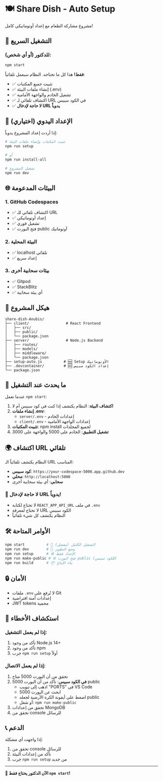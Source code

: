 # 🍽️ Share Dish - Auto Setup

مشروع مشاركة الطعام مع إعداد أوتوماتيكي كامل!

## 🚀 التشغيل السريع

### للدكتور (أو أي شخص):
```bash
npm start
```

**فقط!** هذا كل ما تحتاجه. النظام سيعمل تلقائياً:
- ✅ تثبيت جميع المكتبات
- ✅ إنشاء ملفات البيئة (.env)
- ✅ تشغيل الخادم والواجهة الأمامية
- ✅ اكتشاف تلقائي لـ URL في الكود سبيس
- ✅ **لا حاجة لإدخال URL يدوياً**

## 🔧 الإعداد اليدوي (اختياري)

إذا أردت إعداد المشروع يدوياً:

```bash
# تثبيت المكتبات وإنشاء ملفات البيئة
npm run setup

# أو
npm run install-all

# تشغيل المشروع
npm run dev
```

## 🌐 البيئات المدعومة

### 1. GitHub Codespaces
- ✅ اكتشاف تلقائي للـ URL
- ✅ إعداد أوتوماتيكي
- ✅ تشغيل فوري
- ✅ فتح البورت public أوتوماتيك

### 2. البيئة المحلية
- ✅ localhost تلقائي
- ✅ إعداد سريع

### 3. بيئات سحابية أخرى
- ✅ Gitpod
- ✅ StackBlitz
- ✅ أي بيئة سحابية

## 📁 هيكل المشروع

```
share-dish-Anubis/
├── client/                 # React Frontend
│   ├── src/
│   ├── public/
│   └── package.json
├── server/                 # Node.js Backend
│   ├── routes/
│   ├── models/
│   ├── middleware/
│   └── package.json
├── setup-auto.js          # 🆕 Setup الأوتوماتيك
├── .devcontainer/         # 🆕 إعداد الكود سبيس
└── package.json
```

## 🔄 ما يحدث عند التشغيل

عندما تعمل `npm start`:

1. **اكتشاف البيئة**: النظام يكتشف إذا كنت في كود سبيس أم لا
2. **إنشاء ملفات .env**: 
   - `server/.env` - إعدادات الخادم
   - `client/.env` - إعدادات الواجهة الأمامية
3. **تثبيت المكتبات**: npm install لجميع المجلدات
4. **تشغيل التطبيق**: الخادم على 5000 والواجهة على 3000

## 🌍 اكتشاف URL تلقائي

النظام يكتشف تلقائياً الـ URL المناسب:

- **كود سبيس**: `https://your-codespace-5000.app.github.dev`
- **محلي**: `http://localhost:5000`
- **سحابي**: أي بيئة سحابية أخرى

### 🚫 لا حاجة لإدخال URL يدوياً!
- لا تحتاج لكتابة `REACT_APP_API_URL` في ملف `.env`
- لا تحتاج لمعرفة URL الكود سبيس
- النظام يكتشف كل شيء تلقائياً

## 🛠️ الأوامر المتاحة

```bash
npm start          # 🚀 التشغيل الكامل (مفضل)
npm run dev        # 🔧 وضع التطوير
npm run setup      # ⚙️ الإعداد فقط
npm run make-public # 🌐 فتح البورت public (للكود سبيس)
npm run build      # 📦 بناء الإنتاج
```

## 🔒 الأمان

- ملفات `.env` لا تُرفع على Git
- إعدادات آمنة افتراضية
- JWT tokens محمية

## 🐛 استكشاف الأخطاء

### إذا لم يعمل التشغيل:
1. تأكد من وجود Node.js 14+
2. تأكد من وجود npm
3. جرب `npm run setup` أولاً

### إذا لم يعمل الاتصال:
1. تحقق من أن البورت 5000 متاح
2. **في الكود سبيس**: تأكد من أن البورت 5000 public
   - اذهب إلى تبويب "PORTS" في VS Code
   - ابحث عن البورت 5000
   - اضغط على أيقونة الكرة الأرضية لجعله public
   - أو شغل: `npm run make-public`
3. تحقق من إعدادات MongoDB
4. تحقق من console للرسائل

## 📞 الدعم

إذا واجهت أي مشكلة:
1. تحقق من console للرسائل
2. تأكد من إعدادات البيئة
3. جرب `npm run setup` من جديد

---

**🎉 الآن الدكتور يحتاج فقط `npm start`!** 
